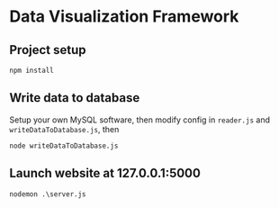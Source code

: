 # Data Visualization Framework

## Project setup

```
npm install
```

## Write data to database

Setup your own MySQL software, then modify config in `reader.js` and `writeDataToDatabase.js`, then

```
node writeDataToDatabase.js
```

## Launch website at 127.0.0.1:5000

```
nodemon .\server.js
```
